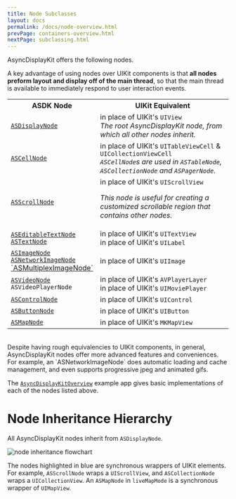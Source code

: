 ```yaml
---
title: Node Subclasses
layout: docs
permalink: /docs/node-overview.html
prevPage: containers-overview.html
nextPage: subclassing.html
---
```


AsyncDisplayKit offers the following nodes.  

A key advantage of using nodes over UIKit components is that **all nodes preform layout and display off of the main thread**, so that the main thread is available to immediately respond to user interaction events.  

<table style="width:100%" class = "paddingBetweenCols">
  <tr>
    <th>ASDK Node</th>
    <th>UIKit Equivalent</th> 
  </tr>
  <tr>
    <td><a href = "display-node.html"><code>ASDisplayNode</code></a></td>
    <td>in place of UIKit's <code>UIView</code><br> 
        <i>The root AsyncDisplayKit node, from which all other nodes inherit.</i></td> 
  </tr>
  <tr>
    <td><a href = "cell-node.html"><code>ASCellNode</code></a></td>
    <td>in place of UIKit's <code>UITableViewCell</code> & <code>UICollectionViewCell</code><br>
        <i><code>ASCellNode</code>s are used in <code>ASTableNode</code>, <code>ASCollectionNode</code> and <code>ASPagerNode</code>.</i></td> 
  </tr>
  <tr>
    <td><a href = "scroll-node.html"><code>ASScrollNode</code></a></td>
    <td>in place of UIKit's <code>UIScrollView</code>
        <p><i>This node is useful for creating a customized scrollable region that contains other nodes.</i></p></td> 
  </tr>
  <tr>
    <td><a href = "editable-text-node.html"><code>ASEditableTextNode</code></a><br>
        <a href = "text-node.html"><code>ASTextNode</code></a></td>
    <td>in place of UIKit's <code>UITextView</code><br>
        in place of UIKit's <code>UILabel</code></td> 
  </tr>
  <tr>
    <td><a href = "image-node.html"><code>ASImageNode</code></a><br>
        <a href = "network-image-node.html"><code>ASNetworkImageNode</code></a><br>
        <a href = "multiplex-image-node.html">`ASMultiplexImageNode`</a></td>
    <td>in place of UIKit's <code>UIImage</code></td> 
  </tr>
  <tr>
    <td><a href = "video-node.html"><code>ASVideoNode</code></a><br>
        <code>ASVideoPlayerNode</code></td>
    <td>in place of UIKit's <code>AVPlayerLayer</code><br>
        in place of UIKit's <code>UIMoviePlayer</code></td> 
  </tr>
  <tr>
    <td><a href = "control-node.html"><code>ASControlNode</code></a></td>
    <td>in place of UIKit's <code>UIControl</code></td>
  </tr>
  <tr>
    <td><a href = "button-node.html"><code>ASButtonNode</code></a></td>
    <td>in place of UIKit's <code>UIButton</code></td>
  </tr>
  <tr>
    <td><a href = "map-node.html"><code>ASMapNode</code></a></td>
    <td>in place of UIKit's <code>MKMapView</code></td>
  </tr>
</table>

<br>
Despite having rough equivalencies to UIKit components, in general, AsyncDisplayKit nodes offer more advanced features and conveniences. For example, an `ASNetworkImageNode` does automatic loading and cache management, and even supports progressive jpeg and animated gifs. 

The <a href = "https://github.com/facebook/AsyncDisplayKit/tree/master/examples/AsyncDisplayKitOverview">`AsyncDisplayKitOverview`</a> example app gives basic implementations of each of the nodes listed above. 
 

# Node Inheritance Hierarchy 

All AsyncDisplayKit nodes inherit from `ASDisplayNode`. 

<img src="/static/images/node-hierarchy.png" alt="node inheritance flowchart">

The nodes highlighted in blue are synchronous wrappers of UIKit elements.  For example, `ASScrollNode` wraps a `UIScrollView`, and `ASCollectionNode` wraps a `UICollectionView`.  An `ASMapNode` in `liveMapMode` is a synchronous wrapper of `UIMapView`.


 
 
